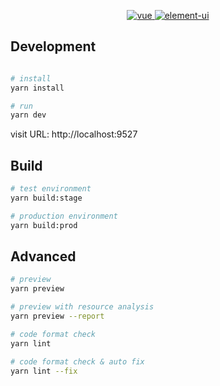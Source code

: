 
<p align="center">
  <a href="https://github.com/vuejs/vue">
    <img src="https://img.shields.io/badge/vue-2.6.10-brightgreen.svg" alt="vue">
  </a>
  <a href="https://github.com/ElemeFE/element">
    <img src="https://img.shields.io/badge/element--ui-2.7.0-brightgreen.svg" alt="element-ui">
  </a>
</p>

## Development

```bash

# install
yarn install

# run
yarn dev
```

visit URL: http://localhost:9527

## Build

```bash
# test environment
yarn build:stage

# production environment
yarn build:prod
```

## Advanced

```bash
# preview
yarn preview

# preview with resource analysis
yarn preview --report

# code format check
yarn lint

# code format check & auto fix
yarn lint --fix
```